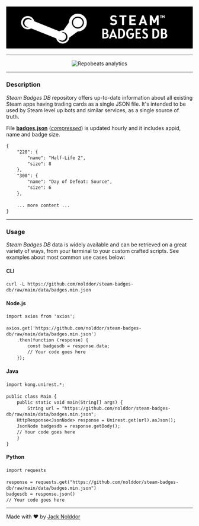 <div align="center">

![Steam Badges DB](https://github.com/nolddor/steam-badges-db/raw/main/resources/banner.png "Steam Badges DB logo")

</div>

---

<div align="center">

![Repobeats analytics](https://repobeats.axiom.co/api/embed/172037d379e6f08cdcefa56905abf10a8ab8b5f2.svg "Repobeats analytics image")

</div>

---
### Description

_Steam Badges DB_ repository offers up-to-date information about all existing Steam apps having trading cards as a single JSON file. It's intended to be used by Steam level up bots and similar services, as a single source of truth.

File **[badges.json](https://github.com/nolddor/steam-badges-db/raw/main/data/badges.json)** (_[compressed](https://github.com/nolddor/steam-badges-db/raw/main/data/badges.min.json)_) is updated hourly and it includes appid, name and badge size.
```
{
    "220": {
        "name": "Half-Life 2",
        "size": 8
    },
    "300": {
        "name": "Day of Defeat: Source",
        "size": 6
    },

    ... more content ...
}
```

---
### Usage

_Steam Badges DB_ data is widely available and can be retrieved on a great variety of ways, from your terminal to your custom crafted scripts. See examples about most common use cases below:

#### CLI
```
curl -L https://github.com/nolddor/steam-badges-db/raw/main/data/badges.min.json
```

#### Node.js
```
import axios from 'axios';

axios.get('https://github.com/nolddor/steam-badges-db/raw/main/data/badges.min.json')
    .then(function (response) {
        const badgesdb = response.data;
        // Your code goes here
    });
```

#### Java
```
import kong.unirest.*;

public class Main {
    public static void main(String[] args) {
        String url = "https://github.com/nolddor/steam-badges-db/raw/main/data/badges.min.json";
	HttpResponse<JsonNode> response = Unirest.get(url).asJson();
	JsonNode badgesdb = response.getBody();
	// Your code goes here
    }
}
```

#### Python
```
import requests

response = requests.get("https://github.com/nolddor/steam-badges-db/raw/main/data/badges.min.json")
badgesdb = response.json()
// Your code goes here
```

---
Made with :heart: by [Jack Nolddor](https://steamcommunity.com/id/nolddor)
